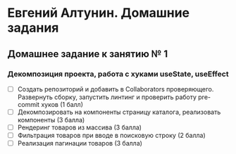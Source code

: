 # Евгений Алтунин. Домашние задания

## Домашнее задание к занятию № 1

### Декомпозиция проекта, работа с хуками useState, useEffect

- [ ] Создать репозиторий и добавить в Collaborators проверяющего. Развернуть сборку, запустить линтинг и проверить работу pre-commit хуков (1 балл)
- [ ] Декомпозировать на компоненты страницу каталога, реализовать компоненты (3 балла)
- [ ] Рендеринг товаров из массива (3 балла)
- [ ] Фильтрация товаров при вводе в поисковую строку (2 балла)
- [ ] Реализация пагинации товаров (3 балла)

